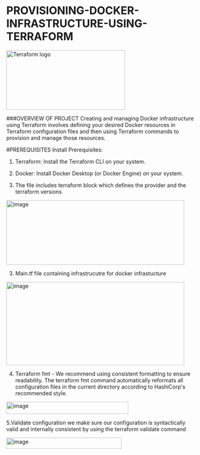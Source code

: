 # PROVISIONING-DOCKER-INFRASTRUCTURE-USING-TERRAFORM

<img width="312" height="156" alt="Terraform logo" src="https://github.com/user-attachments/assets/6c0d421f-24f8-43b2-9f9c-1886150415e2" />


###OVERVIEW OF PROJECT
Creating and managing Docker infrastructure using Terraform involves defining your desired Docker resources in Terraform configuration files and then using Terraform commands to provision and manage those resources.

#PREREQUISITES
Install Prerequisites:
1. Terraform: Install the Terraform CLI on your system.
2. Docker: Install Docker Desktop (or Docker Engine) on your system.

1. The file includes terraform block which defines the provider and the terraform versions
   
 <img width="468" height="169" alt="image" src="https://github.com/user-attachments/assets/0d7bd693-2081-4dab-a629-d731807abf2d" />


3.  Main.tf file containing infrastrucutre for docker infrastucture
   
 <img width="468" height="218" alt="image" src="https://github.com/user-attachments/assets/5c3b76e7-9373-4ad6-a873-486846242f1e" />

4. Terraform fmt - 
We recommend using consistent formatting to ensure readability. The terraform fmt command automatically reformats all configuration files in the current directory according to HashiCorp's recommended style.
<img width="321" height="32" alt="image" src="https://github.com/user-attachments/assets/7ee65ffa-21f8-450d-95a4-13f81ca92e72" />

5.Validate configuration
we make sure our configuration is syntactically valid and internally consistent by using the terraform  validate command

<img width="303" height="29" alt="image" src="https://github.com/user-attachments/assets/853c33b5-24c9-4ffe-b8e3-911f1121e73c" />

